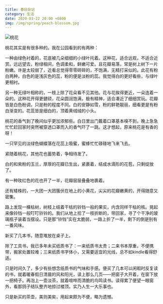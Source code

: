 ```yaml
---
title: 春日杂记
category: 生活
date: 2020-03-22 20:00 +0800
img: /img/spring/peach-blossom.jpg
---
```


![桃花](/img/spring/peach-blossom.jpg)

桃花其实是有很多种的。我在公园看到的有两种：

一种由绿色衬着的，花底被几朵细细的小绿叶托着。这种花，适合远观，不适合近赏。远远望去，粉绿相间，色调柔和，鲜嫩可爱。且花瓣易落，常是树上树下一片粉嫩。许是太较弱了，近看总觉得零零碎碎的，不饱满，无精打采似的。此花有粉白两种，白色的是浅灰色的蕊，粉的便是淡粉的蕊。我觉得白的更好看些，与绿叶更相衬。

另一种无绿叶相称的，一枝上除了花朵看不见其他。花与花挨得更近，一朵连着一朵的。这种花开得更健硕，花朵圆润饱满，极有精神，适合凑近了细细赏玩。花瓣皆是白色粉调，只是粉的程度不同。白的安静如雪，粉的鲜艳靓丽，细看更是有粉白渐变的。花蕊皆是细白的，顶着黄绒绒的小头。

桃花的香气到了晚间似乎更加浓郁些。白日里出门戴着口罩基本嗅不到，晚上急急忙忙赶回家时突然被穿透口罩而入的香气吓了一跳。这才想起，原来桃花是有香的呀！

一只罕见的淡绿色蝴蝶落在花蕊上吸蜜，蜜蜂忙忙碌碌地飞来飞去。

紧随着桃花，其他花也蓄势着，争相待发了。

白的和紫粉的玉兰，厚厚的花瓣已生出，紧裹着，结成水滴形的花苞，只剩绽放了。

有一种玫红色的花也开了一半，花瓣层层叠叠地裹着。

还有矮株的，一大团一大团簇伏在地上的小黄花，尖尖的花瓣嫩黄的，开得随意又密集。

路上发现一棵枯树，树枝上结着干枯的铃铛一般的果实，内含同样干枯的核。晃起来像铃铛一般叮叮铃铃的。我们从地上拾了一枝折断的，带回家，寻了个干净的玻璃瓶子装着当摆设。只是那“铃铛”实在太脆弱，一路上折了一半，剩下的倒是别有一番风味。

新买了几本书，随意堆放在桌子上。

除了工具书，我已多年未买纸质书了：一来纸质书太贵；二来书本厚重，不便携带，搬家处置较难；三来纸质书字体小，又需要适宜的光线，总不如kindle看得舒适。

只是时间久了，多少有些想念纸质书的气味和手感。便买了几本可以闲暇时反复读的书，就着暖春假日清晨的风和阳光，读上那么几页——把窗子大开着，在窗下放一把椅子。再泡上一壶淡茶，就着喧哗而清脆的鸟鸣读书。读得累了便望一眼窗外，看那鸽子结队整齐地掠过楼顶。实乃人生一大乐事也。

只是新买的茶壶，美则美矣，用起来颇为不便，略为遗憾。
